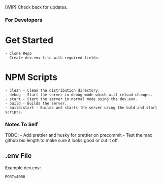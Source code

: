 [WIP] Check back for updates.

### For Developers
# Get Started
    - Clone Repo
    - Create dev.env file with required fields.

# NPM Scripts
    - clean - Clean the distribution directory.
    - debug - Start the server in debug mode which will reload changes.
    - start - Start the server in normal mode using the dev.env.
    - build - Builds the server.
    - build:start - Builds and starts the server using the buld and start scripts.

### Notes To Self
TODO:
    - Add prettier and husky for prettier on precommit
    - Test the max github bio length to make sure it looks good or cut it off.

## .env File
Example dev.env:
```
PORT=4000
```
